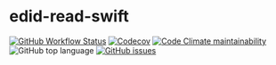 # edid-read-swift
[![GitHub Workflow Status](https://img.shields.io/github/actions/workflow/status/jackielwu/edid-read-swift/swift.yml)](https://github.com/jackielwu/edid-read-swift/actions/workflows/swift.yml)
[![Codecov](https://img.shields.io/codecov/c/gh/jackielwu/edid-read-swift?token=1MDEGH4AJI)](https://codecov.io/gh/jackielwu/edid-read-swift)
[![Code Climate maintainability](https://img.shields.io/codeclimate/maintainability/jackielwu/edid-read-swift)](https://codeclimate.com/github/jackielwu/edid-read-swift/maintainability)
![GitHub top language](https://img.shields.io/github/languages/top/jackielwu/edid-read-swift)
[![GitHub issues](https://img.shields.io/github/issues/jackielwu/edid-read-swift)](https://github.com/jackielwu/edid-read-swift/issues)

